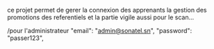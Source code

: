 ce projet permet de gerer la connexion des apprenants la gestion des promotions des referentiels et la partie vigile aussi pour le scan... 

/pour l'administrateur 
"email": "admin@sonatel.sn",
"password": "passer123",

